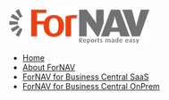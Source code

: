 <!-- docs/_sidebar.md -->
[![ForNAV](../Images/ForNAV_logo_2f_250.png)](https://www.fornav.com/)

* [Home](/)
* [About ForNAV](AboutForNAV.md)
* [ForNAV for Business Central SaaS](/ForNAVForBCSaaS/)
* [ForNAV for Business Central OnPrem](/ForNAVForBCOnPrem/)
